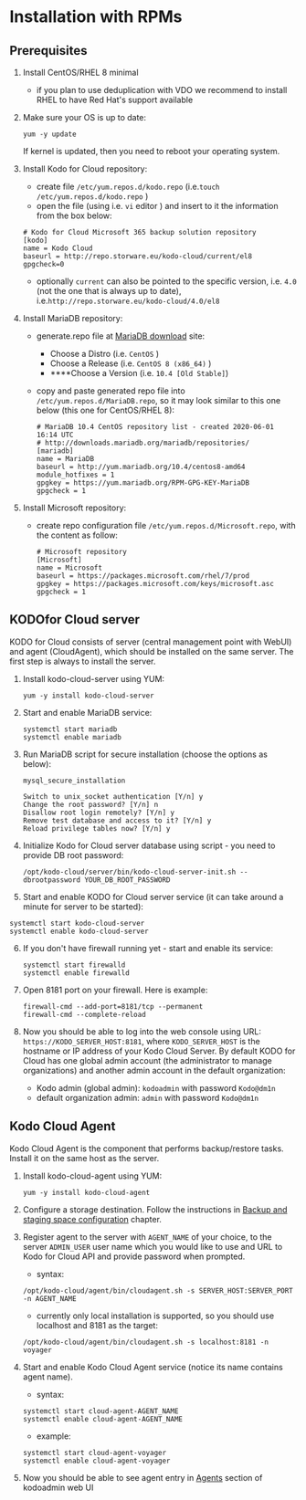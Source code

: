 # Installation with RPMs

## Prerequisites

1. Install CentOS/RHEL 8 minimal 
   * if you plan to use deduplication with VDO we recommend to install RHEL to have Red Hat's support available
2. Make sure your OS is up to date:

   ```text
   yum -y update
   ```

   If kernel is updated, then you need to reboot your operating system.

3. Install Kodo for Cloud repository:

   * create file `/etc/yum.repos.d/kodo.repo`  \(i.e.`touch /etc/yum.repos.d/kodo.repo` \)
   * open the file \(using i.e.  `vi` editor \) and insert to it the information from the box below:

   ```text
   # Kodo for Cloud Microsoft 365 backup solution repository
   [kodo]
   name = Kodo Cloud
   baseurl = http://repo.storware.eu/kodo-cloud/current/el8
   gpgcheck=0
   ```

   * optionally  `current` can also be pointed to the specific version, i.e. `4.0` \(not the one that is always up to date\), i.e.`http://repo.storware.eu/kodo-cloud/4.0/el8`

4. Install MariaDB repository:
   * generate.repo file at [MariaDB download](https://downloads.mariadb.org/mariadb/repositories) site:
     * Choose a Distro \(i.e. `CentOS` \)
     * Choose a Release \(i.e. `CentOS 8 (x86_64)` \)
     *  ****Choose a Version \(i.e. `10.4 [Old Stable]`\)
   * copy and paste generated repo file into `/etc/yum.repos.d/MariaDB.repo`, so it may  look similar to this one below \(this one for CentOS/RHEL 8\):

     ```text
     # MariaDB 10.4 CentOS repository list - created 2020-06-01 16:14 UTC
     # http://downloads.mariadb.org/mariadb/repositories/
     [mariadb]
     name = MariaDB
     baseurl = http://yum.mariadb.org/10.4/centos8-amd64
     module_hotfixes = 1
     gpgkey = https://yum.mariadb.org/RPM-GPG-KEY-MariaDB
     gpgcheck = 1
     ```
5. Install Microsoft repository:
   * create repo configuration file `/etc/yum.repos.d/Microsoft.repo`, with the content as follow:

     ```text
     # Microsoft repository
     [Microsoft]
     name = Microsoft
     baseurl = https://packages.microsoft.com/rhel/7/prod
     gpgkey = https://packages.microsoft.com/keys/microsoft.asc
     gpgcheck = 1
     ```

## KODOfor Cloud server

KODO for Cloud consists of server \(central management point with WebUI\) and agent \(CloudAgent\), which should be installed on the same server. The first step is always to install the server.

1. Install kodo-cloud-server using YUM:

   ```text
   yum -y install kodo-cloud-server
   ```

2. Start and enable MariaDB service:

   ```text
   systemctl start mariadb
   systemctl enable mariadb
   ```

3. Run MariaDB script for secure installation \(choose the options as below\):

   ```text
   mysql_secure_installation

   Switch to unix_socket authentication [Y/n] y
   Change the root password? [Y/n] n
   Disallow root login remotely? [Y/n] y
   Remove test database and access to it? [Y/n] y
   Reload privilege tables now? [Y/n] y
   ```

4. Initialize Kodo for Cloud server database using script - you need to provide DB root password:

   ```text
   /opt/kodo-cloud/server/bin/kodo-cloud-server-init.sh --dbrootpassword YOUR_DB_ROOT_PASSWORD
   ```

5.  Start and enable KODO for Cloud server service \(it can take around a minute for server to be started\):

   ```text
   systemctl start kodo-cloud-server
   systemctl enable kodo-cloud-server
   ```

6. If you don't have firewall running yet - start and enable its service:

   ```text
   systemctl start firewalld
   systemctl enable firewalld
   ```

7. Open 8181 port on your firewall. Here is example:

   ```text
   firewall-cmd --add-port=8181/tcp --permanent
   firewall-cmd --complete-reload
   ```

8. Now you should be able to log into the web console using URL: `https://KODO_SERVER_HOST:8181`, where `KODO_SERVER_HOST` is the hostname or IP address of your Kodo Cloud Server. By default KODO for Cloud has one global admin account \(the administrator to manage organizations\) and  another admin account in the default organization:
   * Kodo admin \(global admin\): `kodoadmin` with password `Kodo@dm1n`
   * default organization admin: `admin` with password `Kodo@dm1n` 

## Kodo Cloud Agent

Kodo Cloud Agent is the component that performs backup/restore tasks. Install it on the same host as the server.

1. Install kodo-cloud-agent using YUM:

   ```text
   yum -y install kodo-cloud-agent
   ```

2. Configure a storage destination. Follow the instructions in [Backup and staging space configuration](staging-space-and-backup-destination-configuration.md) chapter.
3. Register agent to the server with `AGENT_NAME` of your choice, to the server `ADMIN_USER` user name which you would like to use and URL to Kodo for Cloud API and provide password when prompted.

   * syntax:

   ```text
   /opt/kodo-cloud/agent/bin/cloudagent.sh -s SERVER_HOST:SERVER_PORT -n AGENT_NAME
   ```

   * currently only local installation is supported, so you should use localhost and 8181 as the target:

   ```text
   /opt/kodo-cloud/agent/bin/cloudagent.sh -s localhost:8181 -n voyager
   ```

4. Start and enable Kodo Cloud Agent service \(notice its name contains agent name\).

   * syntax:

   ```text
   systemctl start cloud-agent-AGENT_NAME
   systemctl enable cloud-agent-AGENT_NAME
   ```

   * example:

   ```text
   systemctl start cloud-agent-voyager
   systemctl enable cloud-agent-voyager
   ```

5. Now you should be able to see agent entry in [Agents](../administration/cloud-agent.md) section of kodoadmin web UI 

